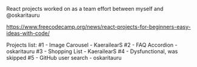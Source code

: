 React projects worked on as a team effort between myself and @oskaritauru

https://www.freecodecamp.org/news/react-projects-for-beginners-easy-ideas-with-code/

Projects list:
#1 - Image Carousel - KaerailearS
#2 - FAQ Accordion - oskaritauru
#3 - Shopping List - KaerailearS
#4 - Dysfunctional, was skipped
#5 - GitHub user search - oskaritauru

